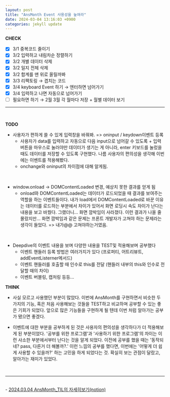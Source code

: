 ```yaml
---
layout: post
title: "AnsMonth Event 사용성을 높여라"
date: 2024-03-04 13:16:03 +0900
categories: jekyll update
---
```


<b>CHECK</b>

- [x] 3/1 중복코드 줄이기
- [x] 3/2 입력하고 내림차순 정렬하기
- [x] 3/2 개별 데이터 삭제
- [x] 3/2 일지 전체 삭제
- [x] 3/2 합계를 맨 위로 올릴까봐
- [x] 3/3 리팩토링 → 겹치는 코드
- [x] 3/4 keyboard Event 하기 → 엔터하면 넘어가기
- [x] 3/4 입력하고 나면 자동으로 넘어가기
- [ ] 필요하면 하기 → 2월 3월 각 월마다 저장 + 월별 데이터 보기
      <br>

---

<br>

<b>TODO</b>

- 사용자가 편하게 쓸 수 있게 입력창을 바꿔봐. => oninput / keydown이벤트 등록 
  - 사용자가 data를 입력하고 자동으로 다음 input으로 넘어갈 수 있도록 + 입력버튼을 마우스로 눌러야만 데이터가 생기는 게 아니라, enter 키보드를 눌렀을 때도 데이터를 저장할 수 있도록 구현했다. 나름 사용자의 편의성을 생각해 이번에는 이벤트를 적용해봤다. 
  - onchange와 oninput의 차이점에 대해 알게됨.    
<br>

- window.onload -> DOMContentLoaded 변경, 예상치 못한 결과를 얻게 됨
  - onload와 DOMContentLoaded는 데이터가 로드되었을 때 결과를 보여주는 역할을 하는 이벤트들이다. 내가 load에서 DOMContentLoaded로 바꾼 이유는 데이터를 로드하는 부분에서 차이가 있어서 화면 로딩시 속도 차이가 난다는 내용을 보고 바꿨다. 그랬더니... 화면 깜박임이 사라졌다. 이런 결과가 나올 줄 몰랐지만... 화면 깜박임과 같은 문제는 프론트 개발자가 고쳐야 하는 문제라는 생각이 들었다. => 내가@@ 고쳐야하는거였음. 
<br>

- Deepdive의 이벤트 내용을 보며 다양한 내용을 TEST및 적용해보며 공부했다
  - 이벤트 핸들러 등록 방법은 여러가지가 있다 (프로퍼티, 어트리뷰트, addEventListerner메서드) 
  - 이벤트 핸들러를 호출할 때 인수로 this를 전달 (핸들러 내부의 this와 인수로 전달할 때의 차이)
  - 이벤트 버블링, 캡처링 등등... 

<b>THINK</b>

- 사실 모르고 사용했던 부분이 많았다. 이번에 AnsMonth를 구현하면서 비슷한 두 가지의 기능, 혹은 처음 사용해보는 것들을 TEST하고 비교하며 공부할 수 있는 좋은 기회가 되었다. 앞으로 많은 기능들을 구현하게 될 텐데 이번 처럼 알아가는 공부가 됐으면 좋겠다. 

- 이벤트에 대한 부분을 공부하게 된 것은 사용자의 편의성을 생각하다가 더 적용해보게 된 부분이었다. '공부를 위한 프로그램'과 '사용하기 위한 프로그램'의 차이는 이런 사소한 부분에서부터 난다는 것을 알게 되었다. 이전에 공부를 했을 때는 '동작되네? pass, 다른거 더 해볼까?.' 이런 느낌의 공부를 했다면, 이번에는 '어떻게 더 쉽게 사용할 수 있을까?' 하는 고민을 하게 되었다는 것. 확실히 보는 관점이 달랐고, 알아가는 재미가 있었다. <br>


<br>

---

<br>
- <a href='https://www.notion.so/fun-blog/9a16746898a64caf86584e59db929ebf' target="_blank">2024.03.04 AnsMonth_TIL의 자세히보기(notion)</a>
